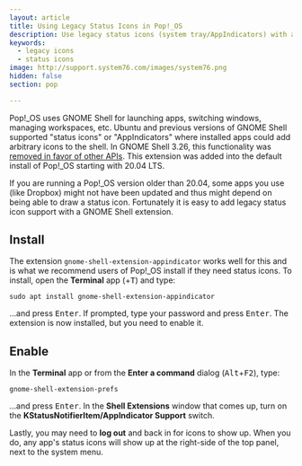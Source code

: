 ```yaml
---
layout: article
title: Using Legacy Status Icons in Pop!_OS
description: Use legacy status icons (system tray/AppIndicators) with a GNOME extension
keywords:
  - legacy icons
  - status icons
image: http://support.system76.com/images/system76.png
hidden: false
section: pop

---
```


Pop!\_OS uses GNOME Shell for launching apps, switching windows, managing workspaces, etc. Ubuntu and previous versions of GNOME Shell supported "status icons" or "AppIndicators" where installed apps could add arbitrary icons to the shell. In GNOME Shell 3.26, this functionality was [removed in favor of other APIs](https://blogs.gnome.org/aday/2017/08/31/status-icons-and-gnome/). This extension was added into the default install of Pop!_OS starting with 20.04 LTS.

If you are running a Pop!_OS version older than 20.04, some apps you use (like Dropbox) might not have been updated and thus might depend on being able to draw a status icon. Fortunately it is easy to add legacy status icon support with a GNOME Shell extension.

## Install

The extension `gnome-shell-extension-appindicator` works well for this and is what we recommend users of Pop!\_OS install if they need status icons. To install, open the **Terminal** app (<kbd><span class="fl-pop-key"></span></kbd>+<kbd>T</kbd>) and type:

```
sudo apt install gnome-shell-extension-appindicator
```

…and press <kbd>Enter</kbd>. If prompted, type your password and press <kbd>Enter</kbd>. The extension is now installed, but you need to enable it.

## Enable

In the **Terminal** app or from the **Enter a command** dialog (<kbd>Alt</kbd>+<kbd>F2</kbd>), type:

```
gnome-shell-extension-prefs
```

…and press <kbd>Enter</kbd>. In the **Shell Extensions** window that comes up, turn on the **KStatusNotifierItem/AppIndicator Support** switch.

Lastly, you may need to **log out** and back in for icons to show up. When you do, any app's status icons will show up at the right-side of the top panel, next to the system menu.
